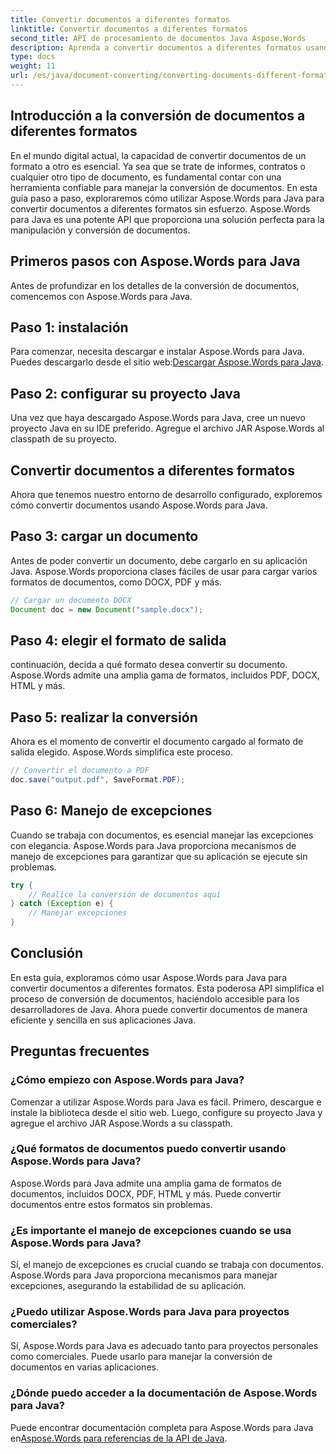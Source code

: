 ```yaml
---
title: Convertir documentos a diferentes formatos
linktitle: Convertir documentos a diferentes formatos
second_title: API de procesamiento de documentos Java Aspose.Words
description: Aprenda a convertir documentos a diferentes formatos usando Aspose.Words para Java. Guía paso a paso para una conversión eficiente de documentos.
type: docs
weight: 11
url: /es/java/document-converting/converting-documents-different-formats/
---
```


## Introducción a la conversión de documentos a diferentes formatos

En el mundo digital actual, la capacidad de convertir documentos de un formato a otro es esencial. Ya sea que se trate de informes, contratos o cualquier otro tipo de documento, es fundamental contar con una herramienta confiable para manejar la conversión de documentos. En esta guía paso a paso, exploraremos cómo utilizar Aspose.Words para Java para convertir documentos a diferentes formatos sin esfuerzo. Aspose.Words para Java es una potente API que proporciona una solución perfecta para la manipulación y conversión de documentos.

## Primeros pasos con Aspose.Words para Java

Antes de profundizar en los detalles de la conversión de documentos, comencemos con Aspose.Words para Java.

## Paso 1: instalación

 Para comenzar, necesita descargar e instalar Aspose.Words para Java. Puedes descargarlo desde el sitio web:[Descargar Aspose.Words para Java](https://releases.aspose.com/words/java/).

## Paso 2: configurar su proyecto Java

Una vez que haya descargado Aspose.Words para Java, cree un nuevo proyecto Java en su IDE preferido. Agregue el archivo JAR Aspose.Words al classpath de su proyecto.

## Convertir documentos a diferentes formatos

Ahora que tenemos nuestro entorno de desarrollo configurado, exploremos cómo convertir documentos usando Aspose.Words para Java.

## Paso 3: cargar un documento

Antes de poder convertir un documento, debe cargarlo en su aplicación Java. Aspose.Words proporciona clases fáciles de usar para cargar varios formatos de documentos, como DOCX, PDF y más.

```java
// Cargar un documento DOCX
Document doc = new Document("sample.docx");
```

## Paso 4: elegir el formato de salida

continuación, decida a qué formato desea convertir su documento. Aspose.Words admite una amplia gama de formatos, incluidos PDF, DOCX, HTML y más.

## Paso 5: realizar la conversión

Ahora es el momento de convertir el documento cargado al formato de salida elegido. Aspose.Words simplifica este proceso.

```java
// Convertir el documento a PDF
doc.save("output.pdf", SaveFormat.PDF);
```

## Paso 6: Manejo de excepciones

Cuando se trabaja con documentos, es esencial manejar las excepciones con elegancia. Aspose.Words para Java proporciona mecanismos de manejo de excepciones para garantizar que su aplicación se ejecute sin problemas.

```java
try {
    // Realice la conversión de documentos aquí
} catch (Exception e) {
    // Manejar excepciones
}
```

## Conclusión

En esta guía, exploramos cómo usar Aspose.Words para Java para convertir documentos a diferentes formatos. Esta poderosa API simplifica el proceso de conversión de documentos, haciéndolo accesible para los desarrolladores de Java. Ahora puede convertir documentos de manera eficiente y sencilla en sus aplicaciones Java.

## Preguntas frecuentes

### ¿Cómo empiezo con Aspose.Words para Java?

Comenzar a utilizar Aspose.Words para Java es fácil. Primero, descargue e instale la biblioteca desde el sitio web. Luego, configure su proyecto Java y agregue el archivo JAR Aspose.Words a su classpath.

### ¿Qué formatos de documentos puedo convertir usando Aspose.Words para Java?

Aspose.Words para Java admite una amplia gama de formatos de documentos, incluidos DOCX, PDF, HTML y más. Puede convertir documentos entre estos formatos sin problemas.

### ¿Es importante el manejo de excepciones cuando se usa Aspose.Words para Java?

Sí, el manejo de excepciones es crucial cuando se trabaja con documentos. Aspose.Words para Java proporciona mecanismos para manejar excepciones, asegurando la estabilidad de su aplicación.

### ¿Puedo utilizar Aspose.Words para Java para proyectos comerciales?

Sí, Aspose.Words para Java es adecuado tanto para proyectos personales como comerciales. Puede usarlo para manejar la conversión de documentos en varias aplicaciones.

### ¿Dónde puedo acceder a la documentación de Aspose.Words para Java?

Puede encontrar documentación completa para Aspose.Words para Java en[Aspose.Words para referencias de la API de Java](https://reference.aspose.com/words/java/).
